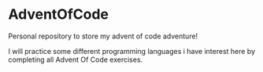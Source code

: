 # AdventOfCode
Personal repository to store my advent of code adventure!

I will practice some different programming languages i have interest here by completing all Advent Of Code exercises.
